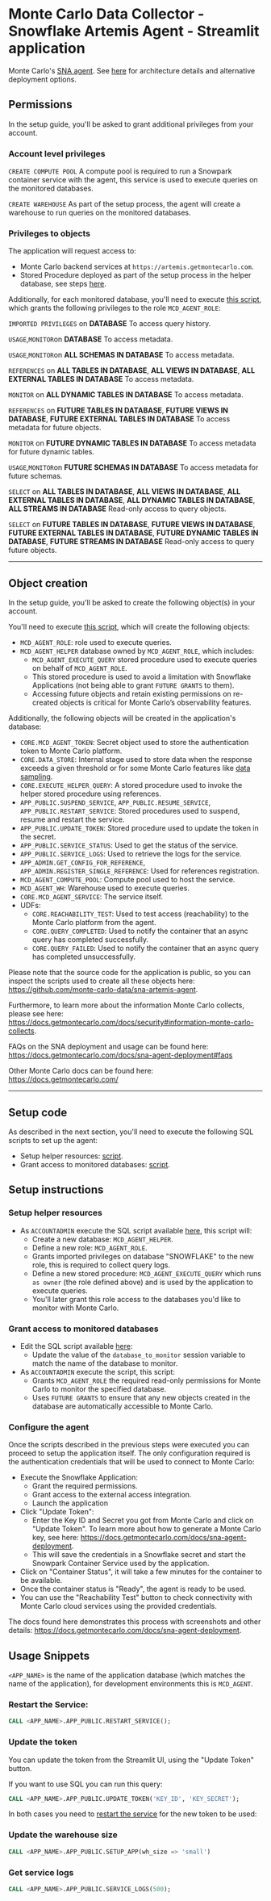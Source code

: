 # Monte Carlo Data Collector - Snowflake Artemis Agent - Streamlit application

Monte Carlo's [SNA agent](https://hub.docker.com/r/montecarlodata/sna-agent).
See [here](https://docs.getmontecarlo.com/docs/platform-architecture) for architecture details and alternative deployment options.

## Permissions
In the setup guide, you'll be asked to grant additional privileges from your account.

### Account level privileges

`CREATE COMPUTE POOL`
A compute pool is required to run a Snowpark container service with the agent, this service
is used to execute queries on the monitored databases.

`CREATE WAREHOUSE`
As part of the setup process, the agent will create a warehouse to run queries on the monitored databases.

### Privileges to objects

The application will request access to:
- Monte Carlo backend services at `https://artemis.getmontecarlo.com`.
- Stored Procedure deployed as part of the setup process in the helper database, see steps [here](#setup-code).

Additionally, for each monitored database, you'll need to execute [this script](https://raw.githubusercontent.com/monte-carlo-data/sna-artemis-agent/refs/heads/main/scripts/permissions.sql), which grants the following privileges to the role `MCD_AGENT_ROLE`:

`IMPORTED PRIVILEGES` on **DATABASE**
To access query history.

`USAGE`,`MONITOR`on **DATABASE**
To access metadata.

`USAGE`,`MONITOR`on **ALL SCHEMAS IN DATABASE**
To access metadata.

`REFERENCES` on **ALL TABLES IN DATABASE**, **ALL VIEWS IN DATABASE**, **ALL EXTERNAL TABLES IN DATABASE**
To access metadata.

`MONITOR` on **ALL DYNAMIC TABLES IN DATABASE**
To access metadata.

`REFERENCES` on **FUTURE TABLES IN DATABASE**, **FUTURE VIEWS IN DATABASE**, **FUTURE EXTERNAL TABLES IN DATABASE**
To access metadata for future objects.

`MONITOR` on **FUTURE DYNAMIC TABLES IN DATABASE**
To access metadata for future dynamic tables.

`USAGE`,`MONITOR`on **FUTURE SCHEMAS IN DATABASE**
To access metadata for future schemas.

`SELECT` on **ALL TABLES IN DATABASE**, **ALL VIEWS IN DATABASE**, **ALL EXTERNAL TABLES IN DATABASE**, **ALL DYNAMIC TABLES IN DATABASE**, **ALL STREAMS IN DATABASE**
Read-only access to query objects.

`SELECT` on **FUTURE TABLES IN DATABASE**, **FUTURE VIEWS IN DATABASE**, **FUTURE EXTERNAL TABLES IN DATABASE**, **FUTURE DYNAMIC TABLES IN DATABASE**, **FUTURE STREAMS IN DATABASE**
Read-only access to query future objects.

- --

## Object creation

In the setup guide, you'll be asked to create the following object(s) in your account.

You'll need to execute [this script](https://raw.githubusercontent.com/monte-carlo-data/sna-artemis-agent/refs/heads/main/scripts/setup_app.sql), which will create the following objects:
- `MCD_AGENT_ROLE`: role used to execute queries.
- `MCD_AGENT_HELPER` database owned by `MCD_AGENT_ROLE`, which includes:
    - `MCD_AGENT_EXECUTE_QUERY` stored procedure used to execute queries on behalf of `MCD_AGENT_ROLE`.
    - This stored procedure is used to avoid a limitation with Snowflake Applications (not being able to grant `FUTURE GRANTS` to them).
    - Accessing future objects and retain existing permissions on re-created objects is critical for Monte Carlo’s observability features.

Additionally, the following objects will be created in the application's database:
- `CORE.MCD_AGENT_TOKEN`: Secret object used to store the authentication token to Monte Carlo platform.
- `CORE.DATA_STORE`: Internal stage used to store data when the response exceeds a given threshold or for some Monte Carlo features like [data sampling](https://docs.getmontecarlo.com/docs/data-sampling).
- `CORE.EXECUTE_HELPER_QUERY`: A stored procedure used to invoke the helper stored procedure using references.
- `APP_PUBLIC.SUSPEND_SERVICE`, `APP_PUBLIC.RESUME_SERVICE`, `APP_PUBLIC.RESTART_SERVICE`: Stored procedures used to suspend, resume and restart the service.
- `APP_PUBLIC.UPDATE_TOKEN`: Stored procedure used to update the token in the secret.
- `APP_PUBLIC.SERVICE_STATUS`: Used to get the status of the service.
- `APP_PUBLIC.SERVICE_LOGS`: Used to retrieve the logs for the service.
- `APP_ADMIN.GET_CONFIG_FOR_REFERENCE`, `APP_ADMIN.REGISTER_SINGLE_REFERENCE`: Used for references registration.
- `MCD_AGENT_COMPUTE_POOL`: Compute pool used to host the service.
- `MCD_AGENT_WH`: Warehouse used to execute queries.
- `CORE.MCD_AGENT_SERVICE`: The service itself.
- UDFs:
  - `CORE.REACHABILITY_TEST`: Used to test access (reachability) to the Monte Carlo platform from the agent.
  - `CORE.QUERY_COMPLETED`: Used to notify the container that an async query has completed successfully.
  - `CORE.QUERY_FAILED`: Used to notify the container that an async query has completed unsuccessfully. 

Please note that the source code for the application is public, so you can inspect the scripts used to create all these objects here: https://github.com/monte-carlo-data/sna-artemis-agent.

Furthermore, to learn more about the information Monte Carlo collects, please see here: https://docs.getmontecarlo.com/docs/security#information-monte-carlo-collects.

FAQs on the SNA deployment and usage can be found here: https://docs.getmontecarlo.com/docs/sna-agent-deployment#faqs

Other Monte Carlo docs can be found here: https://docs.getmontecarlo.com/
- --

## Setup code
As described in the next section, you'll need to execute the following SQL scripts to set up the agent:
- Setup helper resources: [script](https://raw.githubusercontent.com/monte-carlo-data/sna-artemis-agent/refs/heads/main/scripts/setup_app.sql).
- Grant access to monitored databases: [script](https://raw.githubusercontent.com/monte-carlo-data/sna-artemis-agent/refs/heads/main/scripts/permissions.sql).

## Setup instructions

### Setup helper resources
- As `ACCOUNTADMIN` execute the SQL script available [here](https://raw.githubusercontent.com/monte-carlo-data/sna-artemis-agent/refs/heads/main/scripts/setup_app.sql), this script will:
  - Create a new database: `MCD_AGENT_HELPER`.
  - Define a new role: `MCD_AGENT_ROLE`.
  - Grants imported privileges on database "SNOWFLAKE" to the new role, this is required to collect query logs.
  - Define a new stored procedure: `MCD_AGENT_EXECUTE_QUERY` which runs `as owner` (the role defined above) and is used by the application to execute queries.
  - You'll later grant this role access to the databases you'd like to monitor with Monte Carlo.

### Grant access to monitored databases
- Edit the SQL script available [here](https://raw.githubusercontent.com/monte-carlo-data/sna-artemis-agent/refs/heads/main/scripts/permissions.sql):
  - Update the value of the `database_to_monitor` session variable to match the name of the database to monitor.
- As `ACCOUNTADMIN` execute the script, this script:
  - Grants `MCD_AGENT_ROLE` the required read-only permissions for Monte Carlo to monitor the specified database.
  - Uses `FUTURE GRANTS` to ensure that any new objects created in the database are automatically accessible to Monte Carlo.

### Configure the agent
Once the scripts described in the previous steps were executed you can proceed to setup the application itself.
The only configuration required is the authentication credentials that will be used to connect to Monte Carlo:
- Execute the Snowflake Application:
  - Grant the required permissions.
  - Grant access to the external access integration.
  - Launch the application
- Click "Update Token":
  - Enter the Key ID and Secret you got from Monte Carlo and click on "Update Token". To learn more about how to generate a Monte Carlo key, see here: https://docs.getmontecarlo.com/docs/sna-agent-deployment.
  - This will save the credentials in a Snowflake secret and start the Snowpark Container Service used by the application.
- Click on "Container Status", it will take a few minutes for the container to be available.
- Once the container status is "Ready", the agent is ready to be used.
- You can use the "Reachability Test" button to check connectivity with Monte Carlo cloud services using the provided credentials.

The docs found here demonstrates this process with screenshots and other details: https://docs.getmontecarlo.com/docs/sna-agent-deployment.

## Usage Snippets
`<APP_NAME>` is the name of the application database (which matches the name of the application), for development environments this is `MCD_AGENT`.
### Restart the Service:
```sql
CALL <APP_NAME>.APP_PUBLIC.RESTART_SERVICE();
```

### Update the token
You can update the token from the Streamlit UI, using the "Update Token" button.

If you want to use SQL you can run this query:
```sql
CALL <APP_NAME>.APP_PUBLIC.UPDATE_TOKEN('KEY_ID', 'KEY_SECRET');
```
In both cases you need to [restart the service](#restart-the-service) for the new token to be used:


### Update the warehouse size
```sql
CALL <APP_NAME>.APP_PUBLIC.SETUP_APP(wh_size => 'small')
```

### Get service logs
```sql
CALL <APP_NAME>.APP_PUBLIC.SERVICE_LOGS(500);
```

